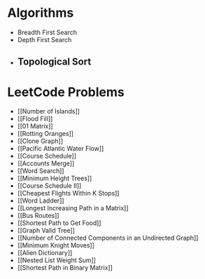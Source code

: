 # Algorithms
- Breadth First Search
- Depth First Search
- Topological Sort
	- 
# LeetCode Problems
- [[Number of Islands]]
- [[Flood Fill]]
- [[01 Matrix]]
- [[Rotting Oranges]]
- [[Clone Graph]]
- [[Pacific Atlantic Water Flow]]
- [[Course Schedule]]
- [[Accounts Merge]]
- [[Word Search]]
- [[Minimum Height Trees]]
- [[Course Schedule II]]
- [[Cheapest Flights Within K Stops]]
- [[Word Ladder]]
- [[Longest Increasing Path in a Matrix]]
- [[Bus Routes]]
- [[Shortest Path to Get Food]]
- [[Graph Valid Tree]]
- [[Number of Connected Components in an Undirected Graph]]
- [[Minimum Knight Moves]]
- [[Alien Dictionary]]
- [[Nested List Weight Sum]]
- [[Shortest Path in Binary Matrix]]